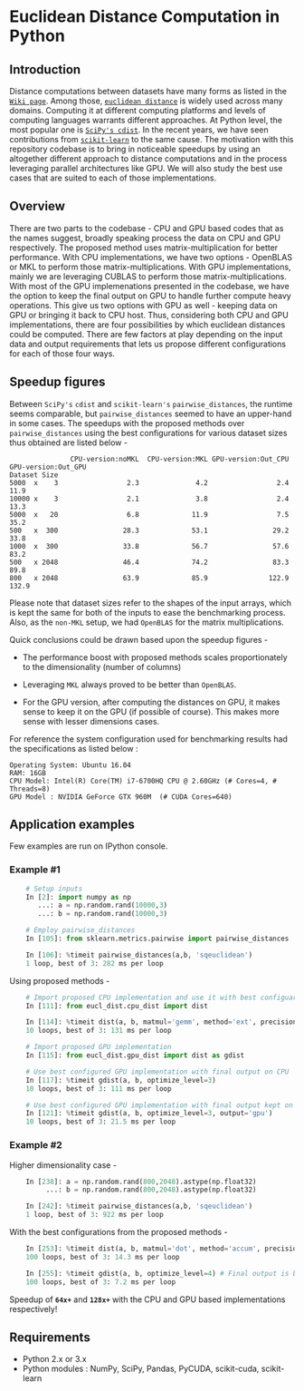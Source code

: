 # Euclidean Distance Computation in Python

## Introduction

Distance computations between datasets have many forms as listed in the [`Wiki page`](https://en.wikipedia.org/wiki/Distance). Among those, [`euclidean distance`](https://en.wikipedia.org/wiki/Euclidean_distance) is widely used across many domains. Computing it at different computing platforms and levels of computing languages warrants different approaches. At Python level, the most popular one is [`SciPy's cdist`](https://docs.scipy.org/doc/scipy/reference/generated/scipy.spatial.distance.cdist.html#scipy.spatial.distance.cdist). In the recent years, we have seen contributions from [`scikit-learn`](http://scikit-learn.org/stable/modules/generated/sklearn.metrics.pairwise.pairwise_distances.html) to the same cause. The motivation with this repository codebase is to bring in noticeable speedups by using an altogether different approach to distance computations and in the process leveraging parallel architectures like GPU. We will also study the best use cases that are suited to each of those implementations.


## Overview

There are two parts to the codebase - CPU and GPU based codes that as the names suggest, broadly speaking process the data on CPU and GPU respectively. The proposed method uses matrix-multiplication for better performance. With CPU implementations, we have two options - OpenBLAS or MKL to perform those matrix-multiplications. With GPU implementations, mainly we are leveraging CUBLAS to perform those matrix-multiplications. With most of the GPU implemenations presented in the codebase, we have the option to keep the final output on GPU to handle further compute heavy operations. This give us two options with GPU as well - keeping data on GPU or bringing it back to CPU host. Thus, considering both CPU and GPU implementations, there are four possibilities by which euclidean distances could be computed. There are few factors at play depending on the input data and output requirements that lets us propose different configurations for each of those four ways.

## Speedup figures

Between `SciPy's` `cdist` and `scikit-learn's` `pairwise_distances`, the runtime seems comparable, but `pairwise_distances` seemed to have an upper-hand in some cases. The speedups with the proposed methods over `pairwise_distances` using the best configurations for various dataset sizes thus obtained are listed below -

                   CPU-version:noMKL  CPU-version:MKL GPU-version:Out_CPU GPU-version:Out_GPU
    Dataset Size                                                                            
    5000  x    3                 2.3              4.2                 2.4                11.9
    10000 x    3                 2.1              3.8                 2.4                13.3
    5000  x   20                 6.8             11.9                 7.5                35.2
    500   x  300                28.3             53.1                29.2                33.8
    1000  x  300                33.8             56.7                57.6                83.2
    500   x 2048                46.4             74.2                83.3                89.8
    800   x 2048                63.9             85.9               122.9               132.9

Please note that dataset sizes refer to the shapes of the input arrays, which is kept the same for both of the inputs to ease the benchmarking process. Also, as the `non-MKL` setup, we had `OpenBLAS` for the matrix multiplications.

Quick conclusions could be drawn based upon the speedup figures -

- The performance boost with proposed methods scales proportionately to the dimensionality (number of columns)

- Leveraging `MKL` always proved to be better than `OpenBLAS`.
- For the GPU version, after computing the distances on GPU, it makes sense to  keep it on the GPU (if possible of course). This makes more sense with lesser dimensions cases.

For reference the system configuration used for benchmarking results had the specifications as listed below :

	Operating System: Ubuntu 16.04
	RAM: 16GB
	CPU Model: Intel(R) Core(TM) i7-6700HQ CPU @ 2.60GHz (# Cores=4, # Threads=8)
	GPU Model : NVIDIA GeForce GTX 960M  (# CUDA Cores=640)

## Application examples

Few examples are run on IPython console.

### Example #1

```python
    # Setup inputs
    In [2]: import numpy as np
       ...: a = np.random.rand(10000,3)
       ...: b = np.random.rand(10000,3)

    # Employ pairwise_distances
    In [105]: from sklearn.metrics.pairwise import pairwise_distances

    In [106]: %timeit pairwise_distances(a,b, 'sqeuclidean')
    1 loop, best of 3: 282 ms per loop
```
Using proposed methods -

```python
    # Import proposed CPU implementation and use it with best configuarion for such a dataset
    In [111]: from eucl_dist.cpu_dist import dist

    In [114]: %timeit dist(a, b, matmul='gemm', method='ext', precision='float32')
    10 loops, best of 3: 131 ms per loop

    # Import proposed GPU implementation
    In [115]: from eucl_dist.gpu_dist import dist as gdist

    # Use best configured GPU implementation with final output on CPU
    In [117]: %timeit gdist(a, b, optimize_level=3)
    10 loops, best of 3: 111 ms per loop

    # Use best configured GPU implementation with final output kept on GPU
    In [121]: %timeit gdist(a, b, optimize_level=3, output='gpu')
    10 loops, best of 3: 21.5 ms per loop
```

### Example #2

Higher dimensionality case -

```python
	In [238]: a = np.random.rand(800,2048).astype(np.float32)
	     ...: b = np.random.rand(800,2048).astype(np.float32)

	In [242]: %timeit pairwise_distances(a,b, 'sqeuclidean')
	1 loop, best of 3: 922 ms per loop
```

With the best configurations from the proposed methods -

```python
	In [253]: %timeit dist(a, b, matmul='dot', method='accum', precision='auto')
	100 loops, best of 3: 14.3 ms per loop

	In [255]: %timeit gdist(a, b, optimize_level=4) # Final output is back on CPU
	100 loops, best of 3: 7.2 ms per loop
```

Speedup of **`64x+`** and **`128x+`** with the CPU and GPU based implementations respectively!

## Requirements

- Python 2.x or 3.x
- Python modules : NumPy, SciPy, Pandas, PyCUDA, scikit-cuda, scikit-learn
